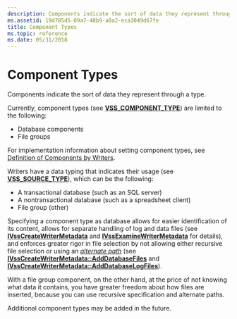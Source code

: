 ```yaml
---
description: Components indicate the sort of data they represent through a type.
ms.assetid: 19d785d5-09a7-48b9-a0a2-eca3049d67fe
title: Component Types
ms.topic: reference
ms.date: 05/31/2018
---
```


# Component Types

Components indicate the sort of data they represent through a type.

Currently, component types (see [**VSS\_COMPONENT\_TYPE**](/windows/desktop/api/VsWriter/ne-vswriter-vss_component_type)) are limited to the following:

-   Database components
-   File groups

For implementation information about setting component types, see [Definition of Components by Writers](definition-of-components-by-writers.md).

Writers have a data typing that indicates their usage (see [**VSS\_SOURCE\_TYPE**](/windows/desktop/api/VsWriter/ne-vswriter-vss_source_type)), which can be the following:

-   A transactional database (such as an SQL server)
-   A nontransactional database (such as a spreadsheet client)
-   File group (other)

Specifying a component type as database allows for easier identification of its content, allows for separate handling of log and data files (see [**IVssCreateWriterMetadata**](/windows/desktop/api/VsWriter/nl-vswriter-ivsscreatewritermetadata) and [**IVssExamineWriterMetadata**](/windows/desktop/api/VsBackup/nl-vsbackup-ivssexaminewritermetadata) for details), and enforces greater rigor in file selection by not allowing either recursive file selection or using an [*alternate path*](vssgloss-a.md) (see [**IVssCreateWriterMetadata::AddDatabaseFiles**](/windows/desktop/api/VsWriter/nf-vswriter-ivsscreatewritermetadata-adddatabasefiles) and [**IVssCreateWriterMetadata::AddDatabaseLogFiles**](/windows/desktop/api/VsWriter/nf-vswriter-ivsscreatewritermetadata-adddatabaselogfiles)).

With a file group component, on the other hand, at the price of not knowing what data it contains, you have greater freedom about how files are inserted, because you can use recursive specification and alternate paths.

Additional component types may be added in the future.

 

 



